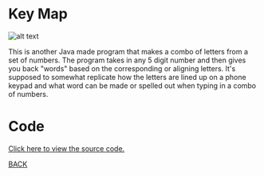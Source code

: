 # Key Map
![alt text](https://nastassjamotro.github.io/Programming-2-Portfolio/img/KeyMap.png)

This is another Java made program that makes a combo of letters from a set of numbers. The program takes in any 5 digit number and then gives you back "words" based on the corresponding or aligning letters. It's supposed to somewhat replicate how the letters are lined up on a phone keypad and what word can be made or spelled out when typing in a combo of numbers.

# Code
[Click here to view the source code.](https://github.com/nastassjamotro/KeyMap)

[BACK](https://nastassjamotro.github.io/Programming-2-Portfolio/ "Back to Main Screen")

